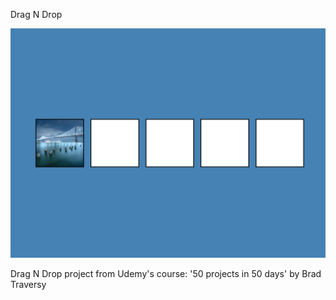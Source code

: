 Drag N Drop

![Design preview image for drag n drop project](/images/preview-img.png)

Drag N Drop project from Udemy's course: '50 projects in 50 days' by Brad Traversy
